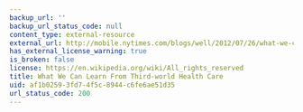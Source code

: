 ```yaml
---
backup_url: ''
backup_url_status_code: null
content_type: external-resource
external_url: http://mobile.nytimes.com/blogs/well/2012/07/26/what-we-can-learn-from-third-world-health-care/
has_external_license_warning: true
is_broken: false
license: https://en.wikipedia.org/wiki/All_rights_reserved
title: What We Can Learn From Third-world Health Care
uid: af1b0259-3fd7-4f5c-8944-c6fe6ae51d35
url_status_code: 200
---
```

